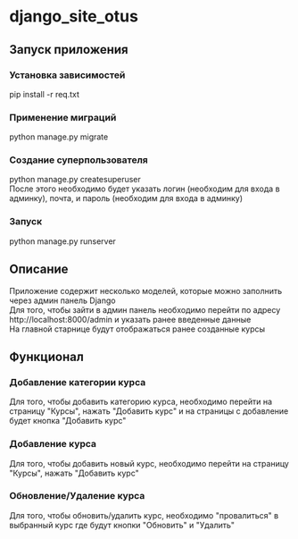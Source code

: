 # django_site_otus

## Запуск приложения
### Установка зависимостей
pip install -r req.txt
### Применение миграций
python manage.py migrate
### Создание суперпользователя
python manage.py createsuperuser <br />
После этого необходимо будет указать логин (необходим для входа в админку), почта, и пароль (необходим для входа в админку)
### Запуск
python manage.py runserver

## Описание
Приложение содержит несколько моделей, которые можно заполнить через админ панель Django <br />
Для того, чтобы зайти в админ панель необходимо перейти по адресу http://localhost:8000/admin и указать ранее введенные данные <br />
На главной старнице будут отображаться ранее созданные курсы

## Функционал
### Добавление категории курса
Для того, чтобы добавить категорию курса, необходимо перейти на страницу "Курсы", нажать "Добавить курс" и на страницы с добавление будет кнопка "Добавить курс"

### Добавление курса
Для того, чтобы добавить новый курс, необходимо перейти на страницу "Курсы", нажать "Добавить курс"

### Обновление/Удаление курса
Для того, чтобы обновить/удалить курс, необходимо "провалиться" в выбранный курс где будут кнопки "Обновить" и "Удалить"